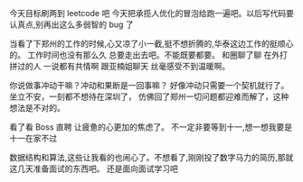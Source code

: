 今天目标刷两到 leetcode 吧
今天把承揽人优化的冒泡给跑一遍吧。以后写代码要认真点,别再出这么多弱智的 bug 了

当看了下郑州的工作的时候,心又凉了小一截,挺不想折腾的,华泰这边工作的挺顺心的。
工作时间也没有那么久
总要走出去吧。不能既要都要。
和圈聊了聊 在外打拼过的人 一说都有共情啊
跟亚楠姐聊天 丝毫感受不到温暖啊。

你说做事冲动干嘛？冲动和果断是一回事嘛？
好像冲动只需要一个契机就行了。坐立不安，一刻都不想待在深圳了，
仿佛回了郑州一切问题都迎难而解了，这种想法是不对的。

看了看 Boss 直聘 让疲惫的心更加的焦虑了。
不一定非要等到十一,想一想我要是十一在家不过

数据结构和算法,这些让我看的也闹心了。不想看了,刚刚投了数字马力的简历,那就这几天准备面试的东西吧。
还是面向面试学习吧

